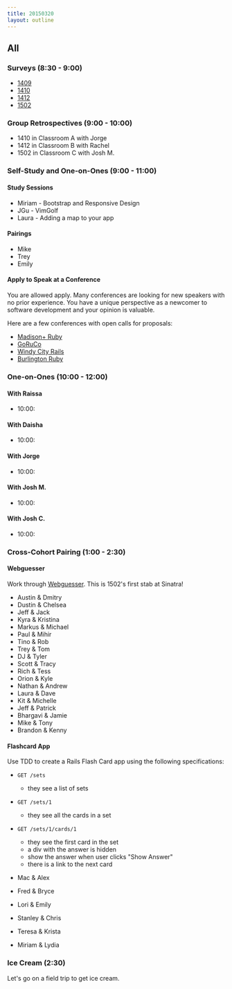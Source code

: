 ```yaml
---
title: 20150320
layout: outline
---
```


## All

### Surveys (8:30 - 9:00)

* [1409]()
* [1410]()
* [1412]()
* [1502]()

### Group Retrospectives (9:00 - 10:00)

* 1410 in Classroom A with Jorge
* 1412 in Classroom B with Rachel
* 1502 in Classroom C with Josh M.

### Self-Study and One-on-Ones (9:00 - 11:00)

#### Study Sessions

* Miriam - Bootstrap and Responsive Design
* JGu - VimGolf
* Laura - Adding a map to your app

#### Pairings

* Mike
* Trey
* Emily

#### Apply to Speak at a Conference

You are allowed apply. Many conferences are looking for new speakers with no prior experience. You have a unique perspective as a newcomer to software development and your opinion is valuable.

Here are a few conferences with open calls for proposals:

* [Madison+ Ruby][mr]
* [GoRuCo][go]
* [Windy City Rails][wcr]
* [Burlington Ruby][br]

[go]: http://goruco.com/
[mr]: http://madisonpl.us/ruby/
[wcr]: http://www.windycityrails.org/
[br]: http://www.burlingtonrubyconference.com

### One-on-Ones (10:00 - 12:00)

#### With Raissa

* 10:00:

#### With Daisha

* 10:00:

#### With Jorge

* 10:00: 

#### With Josh M.

* 10:00:

#### With Josh C.

* 10:00: 

### Cross-Cohort Pairing (1:00 - 2:30)

#### Webguesser

Work through [Webguesser](http://tutorials.jumpstartlab.com/projects/web_guesser.html). This is 1502's first stab at Sinatra!

* Austin & Dmitry 
* Dustin & Chelsea
* Jeff & Jack 
* Kyra & Kristina
* Markus & Michael
* Paul & Mihir
* Tino & Rob
* Trey & Tom
* DJ & Tyler
* Scott & Tracy
* Rich & Tess
* Orion & Kyle
* Nathan & Andrew
* Laura & Dave
* Kit & Michelle
* Jeff & Patrick
* Bhargavi & Jamie
* Mike & Tony
* Brandon & Kenny

#### Flashcard App

Use TDD to create a Rails Flash Card app using the following specifications:

* `GET /sets`
  * they see a list of sets
* `GET /sets/1`
  * they see all the cards in a set
* `GET /sets/1/cards/1`
  * they see the first card in the set
  * a div with the answer is hidden
  * show the answer when user clicks "Show Answer"
  * there is a link to the next card

* Mac & Alex
* Fred & Bryce
* Lori & Emily
* Stanley & Chris
* Teresa & Krista
* Miriam & Lydia

### Ice Cream (2:30)

Let's go on a field trip to get ice cream.

